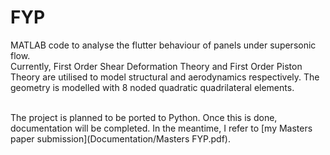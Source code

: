 # FYP
MATLAB code to analyse the flutter behaviour of panels under supersonic flow.
<br> Currently, First Order Shear Deformation Theory and First Order Piston Theory are utilised to model structural and aerodynamics respectively. The geometry is modelled with 8 noded quadratic quadrilateral elements.

<br>The project is planned to be ported to Python. Once this is done, documentation will be completed. In the meantime, I refer to [my Masters paper submission](Documentation/Masters FYP.pdf).
